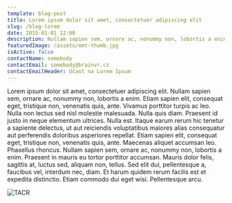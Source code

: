 ```yaml
---
template: blog-post
title: Lorem ipsum dolor sit amet, consectetuer adipiscing elit
slug: /blog-lorem
date: 2015-01-01 12:00
description: Nullam sapien sem, ornare ac, nonummy non, lobortis a enim, tiam sapien elit
featuredImage: /assets/emt-thumb.jpg
isActive: false
contactName: somebody
contactEmail: somebody@brainvr.cz
contactEmailHeader: Účast na Lorem Ipsum
---
```


Lorem ipsum dolor sit amet, consectetuer adipiscing elit. Nullam sapien sem, ornare ac, nonummy non, lobortis a enim. Etiam sapien elit, consequat eget, tristique non, venenatis quis, ante. Vivamus porttitor turpis ac leo. Nulla non lectus sed nisl molestie malesuada. Nulla quis diam. Praesent id justo in neque elementum ultrices. Nulla est. Itaque earum rerum hic tenetur a sapiente delectus, ut aut reiciendis voluptatibus maiores alias consequatur aut perferendis doloribus asperiores repellat. Etiam sapien elit, consequat eget, tristique non, venenatis quis, ante. Maecenas aliquet accumsan leo. Phasellus rhoncus. Nullam sapien sem, ornare ac, nonummy non, lobortis a enim. Praesent in mauris eu tortor porttitor accumsan. Mauris dolor felis, sagittis at, luctus sed, aliquam non, tellus. Sed elit dui, pellentesque a, faucibus vel, interdum nec, diam. Et harum quidem rerum facilis est et expedita distinctio. Etiam commodo dui eget wisi. Pellentesque arcu.

![TACR](/assets/tacr.jpg "Technologická agentura České republiky logo")

